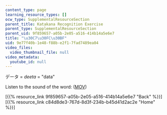 ```yaml
---
content_type: page
learning_resource_types: []
ocw_type: SupplementalResourceSection
parent_title: Katakana Recognition Exercise
parent_type: SupplementalResourceSection
parent_uid: 9f859657-a05b-2e05-a516-414b14a5e6e7
title: "\u30C7\u30FC\u30BF"
uid: 9e77f40b-1e48-f88b-e2f1-7fad7489ea04
video_files:
  video_thumbnail_file: null
video_metadata:
  youtube_id: null
---
```


データ = _deeta_ = "data"

Listen to the sound of the word: ([MOV](http://www.archive.org/download/MITRES21F.01S10_KATAKANA_EXERCISES/word1.mov))

  
\[{{% resource_link 9f859657-a05b-2e05-a516-414b14a5e6e7 "Back" %}}\]  
\[{{% resource_link c84d8de3-767d-8d3f-234b-b45d41d2ac2e "Home" %}}\]